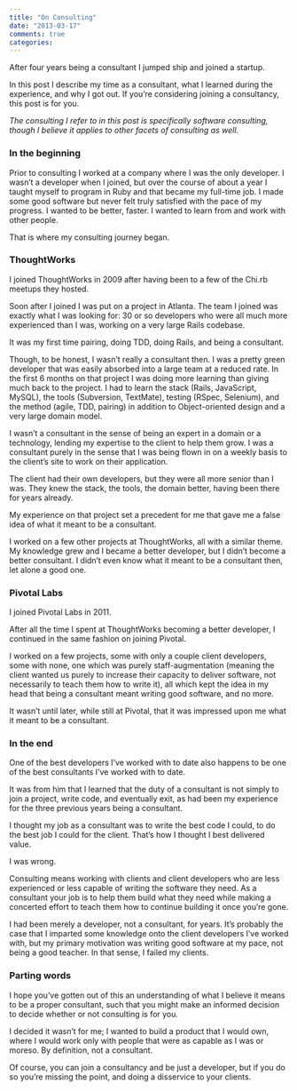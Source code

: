 ```yaml
---
title: "On Consulting"
date: "2013-03-17"
comments: true
categories: 
---
```

After four years being a consultant I jumped ship and joined a startup.

<!--more-->

In this post I describe my time as a consultant, what I learned during the experience, and why I got out. If you’re considering joining a consultancy, this post is for you.

*The consulting I refer to in this post is specifically software consulting, though I believe it applies to other facets of consulting as well.*

### In the beginning

Prior to consulting I worked at a company where I was the only developer. I wasn’t a developer when I joined, but over the course of about a year I taught myself to program in Ruby and that became my full-time job. I made some good software but never felt truly satisfied with the pace of my progress. I wanted to be better, faster. I wanted to learn from and work with other people.

That is where my consulting journey began.

### ThoughtWorks

I joined ThoughtWorks in 2009 after having been to a few of the Chi.rb meetups they hosted.

Soon after I joined I was put on a project in Atlanta. The team I joined was exactly what I was looking for: 30 or so developers who were all much more experienced than I was, working on a very large Rails codebase.

It was my first time pairing, doing TDD, doing Rails, and being a consultant.

Though, to be honest, I wasn’t really a consultant then. I was a pretty green developer that was easily absorbed into a large team at a reduced rate. In the first 6 months on that project I was doing more learning than giving much back to the project. I had to learn the stack (Rails, JavaScript, MySQL), the tools (Subversion, TextMate), testing (RSpec, Selenium), and the method (agile, TDD, pairing) in addition to Object-oriented design and a very large domain model.

I wasn’t a consultant in the sense of being an expert in a domain or a technology, lending my expertise to the client to help them grow. I was a consultant purely in the sense that I was being flown in on a weekly basis to the client’s site to work on their application.

The client had their own developers, but they were all more senior than I was. They knew the stack, the tools, the domain better, having been there for years already.

My experience on that project set a precedent for me that gave me a false idea of what it meant to be a consultant.

I worked on a few other projects at ThoughtWorks, all with a similar theme. My knowledge grew and I became a better developer, but I didn’t become a better consultant. I didn’t even know what it meant to be a consultant then, let alone a good one.

### Pivotal Labs

I joined Pivotal Labs in 2011.

After all the time I spent at ThoughtWorks becoming a better developer, I continued in the same fashion on joining Pivotal.

I worked on a few projects, some with only a couple client developers, some with none, one which was purely staff-augmentation (meaning the client wanted us purely to increase their capacity to deliver software, not necessarily to teach them how to write it), all which kept the idea in my head that being a consultant meant writing good software, and no more.

It wasn’t until later, while still at Pivotal, that it was impressed upon me what it meant to be a consultant.

### In the end

One of the best developers I’ve worked with to date also happens to be one of the best consultants I’ve worked with to date.

It was from him that I learned that the duty of a consultant is not simply to join a project, write code, and eventually exit, as had been my experience for the three previous years being a consultant.

I thought my job as a consultant was to write the best code I could, to do the best job I could for the client. That’s how I thought I best delivered value.

I was wrong.

Consulting means working with clients and client developers who are less experienced or less capable of writing the software they need. As a consultant your job is to help them build what they need while making a concerted effort to teach them how to continue building it once you’re gone.

I had been merely a developer, not a consultant, for years. It’s probably the case that I imparted some knowledge onto the client developers I’ve worked with, but my primary motivation was writing good software at my pace, not being a good teacher. In that sense, I failed my clients.

### Parting words

I hope you’ve gotten out of this an understanding of what I believe it means to be a proper consultant, such that you might make an informed decision to decide whether or not consulting is for you.

I decided it wasn’t for me; I wanted to build a product that I would own, where I would work only with people that were as capable as I was or moreso. By definition, not a consultant.

Of course, you can join a consultancy and be just a developer, but if you do so you’re missing the point, and doing a disservice to your clients.

